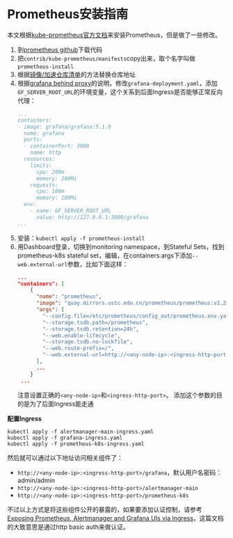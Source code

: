 # Prometheus安装指南

本文根据[kube-prometheus官方文档][kube-prometheus]来安装Prometheus，但是做了一些修改。

1. 到[prometheus github][prometheus-github]下载代码
1. 把`contrib/kube-prometheus/manifests`copy出来，取个名字叫做`prometheus-install`
1. 根据[镜像/加速仓库清单][mirrors.md]的方法替换仓库地址
1. 根据[grafana behind proxy][grafana-behind-proxy]的说明，修改`grafana-deployment.yaml`，添加`GF_SERVER_ROOT_URL`的环境变量，这个关系到后面Ingress是否能够正常反向代理：
   ```yaml
   ...
   containers:
   - image: grafana/grafana:5.1.0
     name: grafana
     ports:
     - containerPort: 3000
       name: http
     resources:
       limits:
         cpu: 200m
         memory: 200Mi
       requests:
         cpu: 100m
         memory: 100Mi
     env:
       - name: GF_SERVER_ROOT_URL
         value: http://127.0.0.1:3000/grafana
   ...
   ```
1. 安装：`kubectl apply -f prometheus-install`
1. 用Dashboard登录，切换到monitoring namespace，到Stateful Sets，找到prometheus-k8s stateful set，编辑，在containers.args下添加`--web.external-url`参数，比如下面这样：
   ```json
   ...
   "containers": [
       {
         "name": "prometheus",
         "image": "quay.mirrors.ustc.edu.cn/prometheus/prometheus:v2.2.1",
         "args": [
           "--config.file=/etc/prometheus/config_out/prometheus.env.yaml",
           "--storage.tsdb.path=/prometheus",
           "--storage.tsdb.retention=24h",
           "--web.enable-lifecycle",
           "--storage.tsdb.no-lockfile",
           "--web.route-prefix=/",
           "--web.external-url=http://<any-node-ip>:<ingress-http-port>/prometheus-k8s"
         ],
         ...
       }
    ...
   ```
   注意设置正确的`<any-node-ip>`和`<ingress-http-port>`。
   添加这个参数的目的是为了后面Ingress能走通

**配置Ingress**

```
kubectl apply -f alertmanager-main-ingress.yaml
kubectl apply -f grafana-ingress.yaml
kubectl apply -f prometheus-k8s-ingress.yaml
```

然后就可以通过以下地址访问相关组件了：

* `http://<any-node-ip>:<ingress-http-port>/grafana`，默认用户名密码：admin/admin
* `http://<any-node-ip>:<ingress-http-port>/alertmanager-main`
* `http://<any-node-ip>:<ingress-http-port>/prometheus-k8s`

不过以上方式是将这些组件公开的暴露的，如果要添加认证控制，请参考[Exposing Prometheus, Alertmanager and Grafana UIs via Ingress][exposing-prometheus]，这篇文档的大致意思是通过http basic auth来做认证。

[prometheus-github]: https://github.com/coreos/prometheus-operator
[kube-prometheus]: https://github.com/coreos/prometheus-operator/tree/master/contrib/kube-prometheus
[mirrors.md]: ../../installation-guide/mirrors.md
[exposing-prometheus]: https://github.com/coreos/prometheus-operator/blob/master/contrib/kube-prometheus/docs/exposing-prometheus-alertmanager-grafana-ingress.md
[grafana-behind-proxy]: http://docs.grafana.org/installation/behind_proxy/
